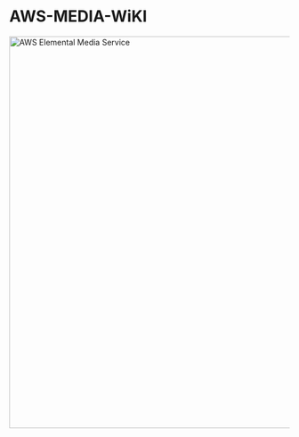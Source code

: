 # AWS-MEDIA-WiKI



<img width="703" alt="AWS Elemental Media Service" src="https://user-images.githubusercontent.com/49964783/134797839-14d60dd8-6085-4d4b-9f4a-e454a4c911e1.png">
